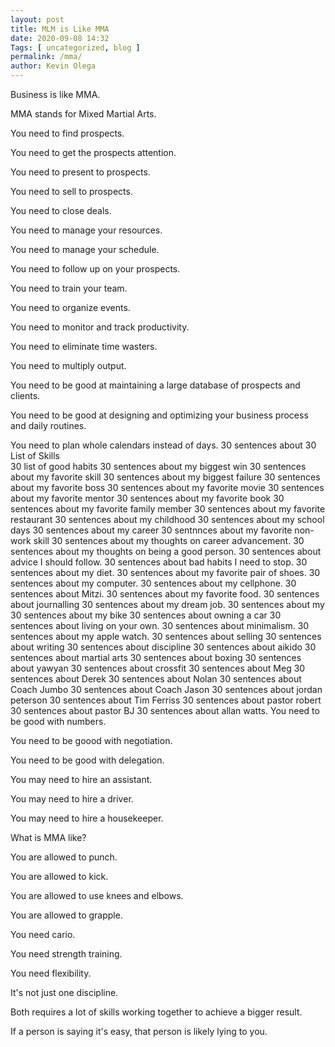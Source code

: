 ```yaml
--- 
layout: post 
title: MLM is Like MMA
date: 2020-09-08 14:32
Tags: [ uncategorized, blog ]
permalink: /mma/ 
author: Kevin Olega 
--- 
```

Business is like MMA.

MMA stands for Mixed Martial Arts.

You need to find prospects.

You need to get the prospects attention.

You need to present to prospects.

You need to sell to prospects.

You need to close deals.

You need to manage your resources.

You need to manage your schedule.

You need to follow up on your prospects.

You need to train your team.

You need to organize events.

You need to monitor and track productivity.

You need to eliminate time wasters.

You need to multiply output.

You need to be good at maintaining a large database of prospects and clients.

You need to be good at designing and optimizing your business process and daily routines.

You need to plan whole calendars instead of days.
30 sentences about
30 List of Skills        
30 list of good habits
30 sentences about my biggest win
30 sentences about my favorite skill
30 sentences about my biggest failure
30 sentences about my favorite boss
30 sentences about my favorite movie
30 sentences about my favorite mentor
30 sentences about my favorite book
30 sentences about my favorite family member
30 sentences about my favorite restaurant
30 sentences about my childhood
30 sentences about my school days
30 sentences about my career
30 sentnnces about my favorite non-work skill
30 sentences about my thoughts on career advancement.
30 sentences about my thoughts on being a good person.
30 sentences about advice I should follow.
30 sentences about bad habits I need to stop.
30 sentences about my diet.
30 sentences about my favorite pair of shoes.
30 sentences about my computer.
30 sentences about my cellphone.
30 sentences about Mitzi.
30 sentences about my favorite food.
30 sentences about journalling
30 sentences about my dream job.
30 sentences about my 
30 sentences about my bike
30 sentences about owning a car
30 sentences about living on your own.
30 sentences about minimalism.
30 sentences about my apple watch.
30 sentences about selling
30 sentences about writing
30 sentences about discipline
30 sentences about aikido
30 sentences about martial arts
30 sentences about boxing
30 sentences about yawyan
30 sentences about crossfit
30 sentences about Meg
30 sentences about Derek
30 sentences about Nolan
30 sentences about Coach Jumbo
30 sentences about Coach Jason
30 sentences about jordan peterson
30 sentences about Tim Ferriss
30 sentences about pastor robert
30 sentences about pastor BJ
30 sentences about allan watts.
You need to be good with numbers.

You need to be goood with negotiation.

You need to be good with delegation.

You may need to hire an assistant.

You may need to hire a driver.

You may need to hire a housekeeper.

What is MMA like?

You are allowed to punch.

You are allowed to kick.

You are allowed to use knees and elbows.

You are allowed to grapple.

You need cario.

You need strength training.

You need flexibility.

It's not just one discipline.

Both requires a lot of skills working together to achieve a bigger result.

If a person is saying it's easy, that person is likely lying to you.